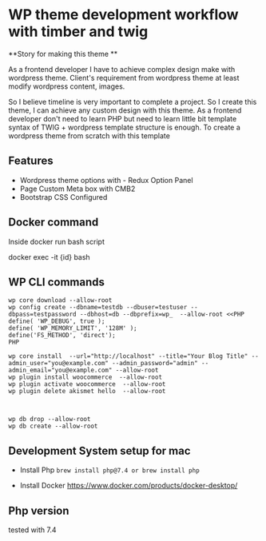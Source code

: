 # WP theme development workflow with timber and twig
**Story for making this theme ** 

As a frontend developer I have to achieve complex design make with wordpress theme. Client's requirement from wordpress 
theme at least modify wordpress content, images. 

So I believe timeline is very important to complete a project. So I create this theme, I can achieve any custom design 
with this theme. As a frontend developer don't need to learn PHP but need to learn little bit template syntax of TWIG + wordpress template structure is enough. To create a wordpress theme from scratch with this template

## Features 
- Wordpress theme options with - Redux Option Panel 
- Page Custom Meta box with CMB2
- Bootstrap CSS Configured 

## Docker command
Inside docker run bash script 

docker exec -it {id} bash 


## WP CLI commands 
```
wp core download --allow-root
wp config create --dbname=testdb --dbuser=testuser --dbpass=testpassword --dbhost=db --dbprefix=wp_  --allow-root <<PHP
define( 'WP_DEBUG', true );
define( 'WP_MEMORY_LIMIT', '128M' );
define('FS_METHOD', 'direct');
PHP

wp core install  --url="http://localhost" --title="Your Blog Title" --admin_user="you@example.com" --admin_password="admin" --admin_email="you@example.com" --allow-root
wp plugin install woocommerce  --allow-root
wp plugin activate woocommerce  --allow-root
wp plugin delete akismet hello  --allow-root



wp db drop --allow-root
wp db create --allow-root

```

## Development System setup for mac 
- Install Php 
` brew install php@7.4 or brew install php `

- Install Docker https://www.docker.com/products/docker-desktop/


## Php version 
tested with 7.4